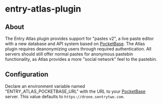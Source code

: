 # entry-atlas-plugin

## About

The Entry Atlas plugin provides support for "pastes v2", a live paste editor with a new database and API system based on [PocketBase](https://pocketbase.io). The Atlas plugin requires deanonymizing users through required authentication. All servers should still offer normal pastes for anonymous pastebin functionality, as Atlas provides a more "social network" feel to the pastebin.

## Configuration

Declare an environment variable named "ENTRY_ATLAS_POCKETBASE_URL" with the URL to your [PocketBase](https://pocketbase.io) server. This value defaults to `https://drone.sentrytwo.com`.

